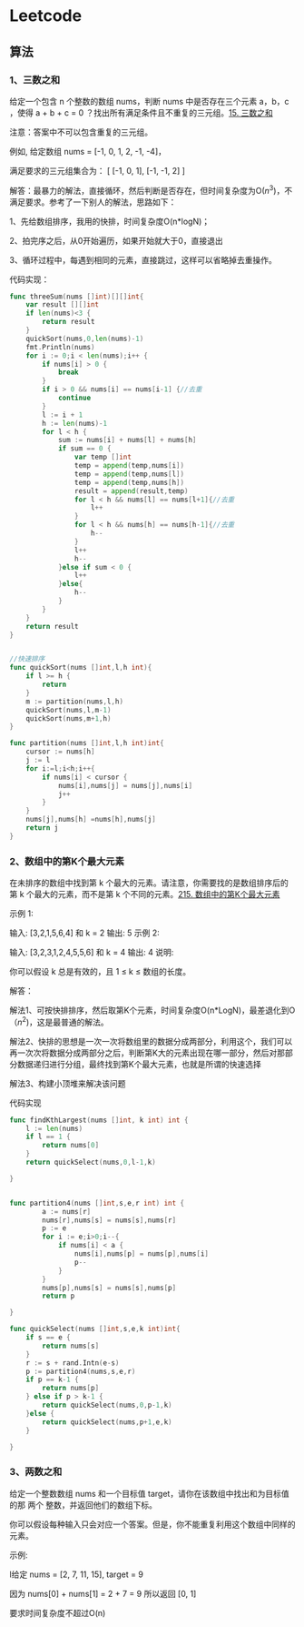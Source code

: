 # Leetcode 

## 算法

### 1、三数之和 

给定一个包含 n 个整数的数组 nums，判断 nums 中是否存在三个元素 a，b，c ，使得 a + b + c = 0 ？找出所有满足条件且不重复的三元组。[15. 三数之和](https://leetcode-cn.com/problems/3sum/)

注意：答案中不可以包含重复的三元组。

例如, 给定数组 nums = [-1, 0, 1, 2, -1, -4]，

满足要求的三元组集合为：
[
  [-1, 0, 1],
  [-1, -1, 2]
]

解答：最暴力的解法，直接循环，然后判断是否存在，但时间复杂度为O($n^3$)，不满足要求。参考了一下别人的解法，思路如下：

1、先给数组排序，我用的快排，时间复杂度O(n*logN)；

2、拍完序之后，从0开始遍历，如果开始就大于0，直接退出

3、循环过程中，每遇到相同的元素，直接跳过，这样可以省略掉去重操作。

代码实现：

~~~go
func threeSum(nums []int)[][]int{
	var result [][]int
	if len(nums)<3 {
		return result
	}
	quickSort(nums,0,len(nums)-1)
	fmt.Println(nums)
	for i := 0;i < len(nums);i++ {
		if nums[i] > 0 {
			break
		}
		if i > 0 && nums[i] == nums[i-1] {//去重
			continue
		}
		l := i + 1
		h := len(nums)-1
		for l < h {
			sum := nums[i] + nums[l] + nums[h]
			if sum == 0 {
				var temp []int
				temp = append(temp,nums[i])
				temp = append(temp,nums[l])
				temp = append(temp,nums[h])
				result = append(result,temp)
				for l < h && nums[l] == nums[l+1]{//去重
					l++
				}
				for l < h && nums[h] == nums[h-1]{//去重
					h--
				}
				l++
				h--
			}else if sum < 0 {
				l++
			}else{
				h--
			}
		}
	}
	return result
}


//快速排序
func quickSort(nums []int,l,h int){
	if l >= h {
		return
	}
	m := partition(nums,l,h)
	quickSort(nums,l,m-1)
	quickSort(nums,m+1,h)
}

func partition(nums []int,l,h int)int{
	cursor := nums[h]
	j := l
	for i:=l;i<h;i++{
		if nums[i] < cursor {
			nums[i],nums[j] = nums[j],nums[i]
			j++
		}
	}
	nums[j],nums[h] =nums[h],nums[j]
	return j
}
~~~

### 2、数组中的第K个最大元素

在未排序的数组中找到第 k 个最大的元素。请注意，你需要找的是数组排序后的第 k 个最大的元素，而不是第 k 个不同的元素。[215. 数组中的第K个最大元素](https://leetcode-cn.com/problems/kth-largest-element-in-an-array/)

示例 1:

输入: [3,2,1,5,6,4] 和 k = 2
输出: 5
示例 2:

输入: [3,2,3,1,2,4,5,5,6] 和 k = 4
输出: 4
说明:

你可以假设 k 总是有效的，且 1 ≤ k ≤ 数组的长度。

解答：

解法1、可按快排排序，然后取第K个元素，时间复杂度O(n*LogN)，最差退化到O（$n^2$)，这是最普通的解法。

解法2、快排的思想是一次一次将数组里的数据分成两部分，利用这个，我们可以再一次次将数据分成两部分之后，判断第K大的元素出现在哪一部分，然后对那部分数据递归进行分组，最终找到第K个最大元素，也就是所谓的快速选择

解法3、构建小顶堆来解决该问题

代码实现

~~~go
func findKthLargest(nums []int, k int) int {
	l := len(nums)
	if l == 1 {
		return nums[0]
	}
	return quickSelect(nums,0,l-1,k)

}


func partition4(nums []int,s,e,r int) int {
		a := nums[r]
		nums[r],nums[s] = nums[s],nums[r]
		p := e
		for i := e;i>0;i--{
			if nums[i] < a {
				nums[i],nums[p] = nums[p],nums[i]
				p--
			}
		}
		nums[p],nums[s] = nums[s],nums[p]
		return p

}

func quickSelect(nums []int,s,e,k int)int{
	if s == e {
		return nums[s]
	}
	r := s + rand.Intn(e-s)
	p := partition4(nums,s,e,r)
	if p == k-1 {
		return nums[p]
	} else if p > k-1 {
		return quickSelect(nums,0,p-1,k)
	}else {
		return quickSelect(nums,p+1,e,k)
	}

}
~~~

### 3、两数之和

给定一个整数数组 nums 和一个目标值 target，请你在该数组中找出和为目标值的那 两个 整数，并返回他们的数组下标。

你可以假设每种输入只会对应一个答案。但是，你不能重复利用这个数组中同样的元素。

示例:

l给定 nums = [2, 7, 11, 15], target = 9

因为 nums[0] + nums[1] = 2 + 7 = 9
所以返回 [0, 1]

要求时间复杂度不超过O(n)

~~~go

~~~

